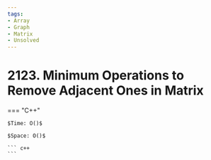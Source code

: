 ```yaml
---
tags:
- Array
- Graph
- Matrix
- Unsolved
---
```



# 2123. Minimum Operations to Remove Adjacent Ones in Matrix

=== "C++"

    $Time: O()$

    $Space: O()$

    ``` c++
    ```